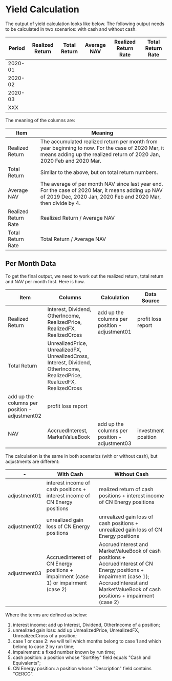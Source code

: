 # Yield Calculation

The output of yield calculation looks like below. The following output needs to be calculated in two scenarios: with cash and without cash.

Period | Realized Return | Total Return | Average NAV | Realized Return Rate | Total Return Rate
-------|-----------------|--------------|-------------|----------------------|-------------------
2020-01| | | | | |
2020-02| | | | | |
2020-03| | | | | |
XXX    | | | | | |

The meaning of the columns are:

Item | Meaning
-----|---------
Realized Return | The accumulated realized return per month from year beginning to now. For the case of 2020 Mar, it means adding up the realized return of 2020 Jan, 2020 Feb and 2020 Mar.
Total Return | Similar to the above, but on total return numbers.
Average NAV | The average of per month NAV since last year end. For the case of 2020 Mar, it means adding up NAV of 2019 Dec, 2020 Jan, 2020 Feb and 2020 Mar, then divide by 4.
Realized Return Rate | Realized Return / Average NAV
Total Return Rate | Total Return / Average NAV

## Per Month Data
To get the final output, we need to work out the realized return, total return and NAV per month first. Here is how.

Item | Columns | Calculation |Data Source
-----|--------|--------------|-----------
Realized Return | Interest, Dividend, OtherIncome, RealizedPrice, RealizedFX, RealizedCross | add up the columns per position - adjustment01 | profit loss report
Total Return | UnrealizedPrice, UnrealizedFX, UnrealizedCross, Interest, Dividend, OtherIncome, RealizedPrice, RealizedFX, RealizedCross
 | add up the columns per position - adjustment02 | profit loss report
NAV | AccruedInterest, MarketValueBook | add up the columns per position - adjustment03 | investment position

The calculation is the same in both scenarios (with or without cash), but adjustments are different:

-| With Cash | Without Cash
-|-----------|-------------
adjustment01 | interest income of cash positions + interest income of CN Energy positions | realized return of cash positions + interest income of CN Energy positions
adjustment02 | unrealized gain loss of CN Energy positions | unrealized gain loss of cash positions + unrealized gain loss of CN Energy positions
adjustment03 | AccruedInterest of CN Energy positions + impairment (case 1) or impairment (case 2) | AccruedInterest and MarketValueBook of cash positions + AccruedInterest of CN Energy positions + impairment (case 1); AccruedInterest and MarketValueBook of cash positions + impairment (case 2)

Where the terms are defined as below:

1. interest income: add up Interest, Dividend, OtherIncome of a position;
2. unrealized gain loss: add up UnrealizedPrice, UnrealizedFX, UnrealizedCross of a position;
3. case 1 or case 2: we will tell which months belong to case 1 and which belong to case 2 by run time;
4. impairement: a fixed number known by run time;
5. cash position: a position whose "SortKey" field equals "Cash and Equivalents";
6. CN Energy position: a position whose "Description" field contains "CERCG".
